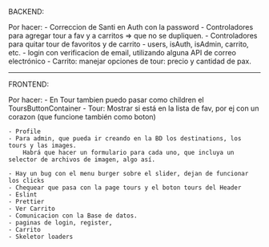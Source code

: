 BACKEND:

Por hacer:
    - Correccion de Santi en Auth con la password
    - Controladores para agregar tour a fav y a carritos => que no se dupliquen.
    - Controladores para quitar tour de favoritos y de carrito
    - users, isAuth, isAdmin, carrito, etc.
    - login con verificacion de email, utilizando alguna API de correo electrónico
    - Carrito: manejar opciones de tour: precio y cantidad de pax.


-----------------------------------------------------------------------------------------------------------------------
FRONTEND:

Por hacer:
    - En Tour tambien puedo pasar como children el ToursButtonContainer 
    - Tour: Mostrar si está en la lista de fav, por ej con un corazon (que funcione también como boton)

    - Profile
    - Para admin, que pueda ir creando en la BD los destinations, los tours y las images.
        Habrá que hacer un formulario para cada uno, que incluya un selector de archivos de imagen, algo así.

    - Hay un bug con el menu burger sobre el slider, dejan de funcionar los clicks
    - Chequear que pasa con la page tours y el boton tours del Header
    - Eslint
    - Prettier
    - Ver Carrito
    - Comunicacion con la Base de datos.
    - paginas de login, register, 
    - Carrito
    - Skeletor loaders